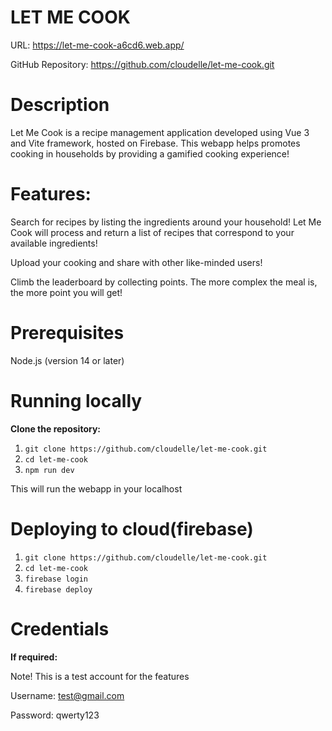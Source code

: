 # LET ME COOK
URL: https://let-me-cook-a6cd6.web.app/

GitHub Repository: https://github.com/cloudelle/let-me-cook.git

# Description
Let Me Cook is a recipe management application developed using Vue 3 and Vite framework, hosted on Firebase. This webapp helps promotes cooking in households by providing a gamified cooking experience!

# Features:

Search for recipes by listing the ingredients around your household! Let Me Cook will process and return a list of recipes that correspond to your available ingredients!

Upload your cooking and share with other like-minded users!

Climb the leaderboard by collecting points. The more complex the meal is, the more point you will get!

# Prerequisites
Node.js (version 14 or later)

# Running locally

**Clone the repository:**

1)  ```git clone https://github.com/cloudelle/let-me-cook.git```
2)  ```cd let-me-cook```
3) ```npm run dev```

This will run the webapp in your localhost

# Deploying to cloud(firebase)

1)  ```git clone https://github.com/cloudelle/let-me-cook.git```
2)  ```cd let-me-cook```
3) ```firebase login```
4) ```firebase deploy```


# Credentials
**If required:**

Note! This is a test account for the features

Username: test@gmail.com

Password: qwerty123
